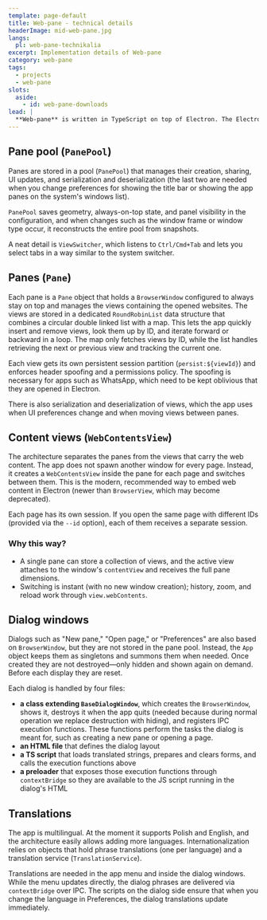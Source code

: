 ```yaml
---
template: page-default
title: Web-pane - technical details
headerImage: mid-web-pane.jpg
langs:
  pl: web-pane-technikalia
excerpt: Implementation details of Web-pane
category: web-pane
tags:
  - projects
  - web-pane
slots:
  aside:
    - id: web-pane-downloads
lead: |
  **Web-pane** is written in TypeScript on top of Electron. The Electron app is configured as a single instance—the first `web-pane` command launches the app, and subsequent ones perform their command and exit, leaving just one running instance.
---
```

## Pane pool (`PanePool`)
Panes are stored in a pool (`PanePool`) that manages their creation, sharing, UI updates, and serialization and deserialization (the last two are needed when you change preferences for showing the title bar or showing the app panes on the system's windows list).

`PanePool` saves geometry, always-on-top state, and panel visibility in the configuration, and when changes such as the window frame or window type occur, it reconstructs the entire pool from snapshots.

A neat detail is `ViewSwitcher`, which listens to `Ctrl/Cmd+Tab` and lets you select tabs in a way similar to the system switcher.

## Panes (`Pane`)

Each pane is a `Pane` object that holds a `BrowserWindow` configured to always stay on top and manages the views containing the opened websites. The views are stored in a dedicated `RoundRobinList` data structure that combines a circular double linked list with a map. This lets the app quickly insert and remove views, look them up by ID, and iterate forward or backward in a loop. The map only fetches views by ID, while the list handles retrieving the next or previous view and tracking the current one.

Each view gets its own persistent session partition (`persist:${viewId}`) and enforces header spoofing and a permissions policy. The spoofing is necessary for apps such as WhatsApp, which need to be kept oblivious that they are opened in Electron.

There is also serialization and deserialization of views, which the app uses when UI preferences change and when moving views between panes.

## Content views (`WebContentsView`)

The architecture separates the panes from the views that carry the web content. The app does not spawn another window for every page. Instead, it creates a `WebContentsView` inside the pane for each page and switches between them. This is the modern, recommended way to embed web content in Electron (newer than `BrowserView`, which may become deprecated).

Each page has its own session. If you open the same page with different IDs (provided via the `--id` option), each of them receives a separate session.

### Why this way?

- A single pane can store a collection of views, and the active view attaches to the window's `contentView` and receives the full pane dimensions.
- Switching is instant (with no new window creation); history, zoom, and reload work through `view.webContents`.

## Dialog windows

Dialogs such as "New pane," "Open page," or "Preferences" are also based on `BrowserWindow`, but they are not stored in the pane pool. Instead, the `App` object keeps them as singletons and summons them when needed. Once created they are not destroyed—only hidden and shown again on demand. Before each display they are reset.

Each dialog is handled by four files:
- **a class extending `BaseDialogWindow`**, which creates the `BrowserWindow`, shows it, destroys it when the app quits (needed because during normal operation we replace destruction with hiding), and registers IPC execution functions. These functions perform the tasks the dialog is meant for, such as creating a new pane or opening a page.
- **an HTML file** that defines the dialog layout
- **a TS script** that loads translated strings, prepares and clears forms, and calls the execution functions above
- **a preloader** that exposes those execution functions through `contextBridge` so they are available to the JS script running in the dialog's HTML

## Translations

The app is multilingual. At the moment it supports Polish and English, and the architecture easily allows adding more languages. Internationalization relies on objects that hold phrase translations (one per language) and a translation service (`TranslationService`).

Translations are needed in the app menu and inside the dialog windows. While the menu updates directly, the dialog phrases are delivered via `contextBridge` over IPC. The scripts on the dialog side ensure that when you change the language in Preferences, the dialog translations update immediately.

